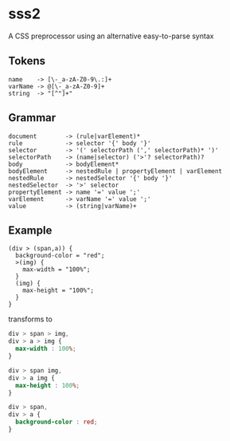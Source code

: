 sss2
====
A CSS preprocessor using an alternative easy-to-parse syntax

Tokens
------
```
name    -> [\-_a-zA-Z0-9\.:]+
varName -> @[\-_a-zA-Z0-9]+
string  -> "[^"]+"
```

Grammar
------
```
document        -> (rule|varElement)*
rule            -> selector '{' body '}'
selector        -> '(' selectorPath (',' selectorPath)* ')'
selectorPath    -> (name|selector) ('>'? selectorPath)?
body            -> bodyElement*
bodyElement     -> nestedRule | propertyElement | varElement
nestedRule      -> nestedSelector '{' body '}'
nestedSelector  -> '>' selector
propertyElement -> name '=' value ';'
varElement      -> varName '=' value ';'
value           -> (string|varName)+
```

Example
-------
```
(div > (span,a)) {
  background-color = "red";
  >(img) {
    max-width = "100%";
  }
  (img) {
    max-height = "100%";
  }
}
```
transforms to
```css
div > span > img,
div > a > img {
  max-width : 100%;
}

div > span img,
div > a img {
  max-height : 100%;
}

div > span,
div > a {
  background-color : red;
}
```
